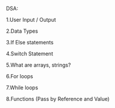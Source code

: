DSA:


1.User Input / Output

2.Data Types

3.If Else statements

4.Switch Statement

5.What are arrays, strings?

6.For loops

7.While loops

8.Functions (Pass by Reference and Value)
